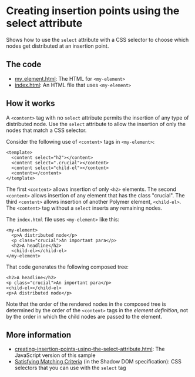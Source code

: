 # Creating insertion points using the select attribute

Shows how to use the `select` attribute with a CSS selector to choose which
nodes get distributed at an insertion point.


## The code

* [my_element.html](https://github.com/dart-lang/polymer-dart-snippets/blob/master/web/insertion_points/creating_insertion_points_using_the_select_attribute/my_element.html):
The HTML for `<my-element>`
* [index.html](https://github.com/dart-lang/polymer-dart-snippets/blob/master/web/insertion_points/creating_insertion_points_using_the_select_attribute/index.html):
An HTML file that uses `<my-element>`


## How it works

A `<content>` tag with no `select` attribute permits the insertion of any type
of distributed node.  Use the `select` attribute to allow the insertion of only
the nodes that match a CSS selector.

Consider the following use of `<content>` tags in `<my-element>`:

    <template>
      <content select="h2"></content>
      <content select=".crucial"></content>
      <content select="child-el"></content>
      <content></content>
    </template>

The first `<content>` allows insertion of only `<h2>` elements. The second
`<content>` allows insertion of any element that has the class "crucial".
The third `<content>` allows insertion of another Polymer element,
`<child-el>`. The `<content>` tag without a `select` inserts any remaining
nodes.

The `index.html` file uses `<my-element>` like this:

    <my-element>
      <p>A distributed node</p>
      <p class="crucial">An important para</p>
      <h2>A headline</h2>
      <child-el></child-el>
    </my-element>

That code generates the following composed tree:

    <h2>A headline</h2>
    <p class="crucial">An important para</p>
    <child-el></child-el>
    <p>A distributed node</p>

Note that the order of the rendered nodes in the composed tree is determined
by the order of the `<content>` tags in the _element definition_, not by the
order in which the child nodes are passed to the element.

## More information

* [creating-insertion-points-using-the-select-attribute.html](https://github.com/PolymerLabs/polymer-snippets/blob/ddc5b8bbe217cf1d8e567c41e33f017ad5350fd0/snippets/insertion-points/creating-insertion-points-using-the-select-attribute.html):
The JavaScript version of this sample
* [Satisfying Matching Criteria](http://w3c.github.io/webcomponents/spec/shadow/#satisfying-matching-criteria) (in the Shadow DOM specification):
CSS selectors that you can use with the `select` tag
